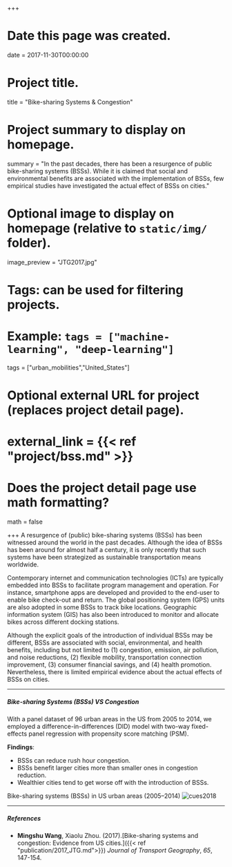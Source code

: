 +++
# Date this page was created.
date = 2017-11-30T00:00:00

# Project title.
title = "Bike-sharing Systems & Congestion"

# Project summary to display on homepage.
summary = "In the past decades, there has been a resurgence of public bike-sharing systems (BSSs). While it is claimed that social and environmental benefits are associated with the implementation of BSSs, few empirical studies have investigated the actual effect of BSSs on cities."

# Optional image to display on homepage (relative to `static/img/` folder).
image_preview = "JTG2017.jpg"

# Tags: can be used for filtering projects.
# Example: `tags = ["machine-learning", "deep-learning"]`

tags = ["urban_mobilities","United_States"]

# Optional external URL for project (replaces project detail page).
# external_link = {{< ref "project/bss.md" >}}

# Does the project detail page use math formatting?
math = false

+++
A resurgence of (public) bike-sharing systems (BSSs) has been witnessed around the world in the past decades. Although the idea of BSSs has been around for almost half a century, it is only recently that such systems have been strategized as sustainable transportation means worldwide.

Contemporary internet and communication technologies (ICTs) are typically embedded into BSSs to facilitate program management and operation. For instance, smartphone apps are developed and provided to the end-user to enable bike check-out and return. The global positioning system (GPS) units are also adopted in some BSSs to track bike locations. Geographic information system (GIS) has also been introduced to monitor and allocate bikes across different docking stations.

Although the explicit goals of the introduction of individual BSSs may be different, BSSs are associated with social, environmental, and health benefits, including but not limited to (1) congestion, emission, air pollution, and noise reductions, (2) flexible mobility, transportation connection improvement, (3) consumer financial savings, and (4) health promotion. Nevertheless, there is limited empirical evidence about the actual effects of BSSs on cities.

***

##### Bike-sharing Systems (BSSs) VS Congestion

With a panel dataset of 96 urban areas in the US from 2005 to 2014, we employed a difference-in-differences (DID) model with two-way fixed-effects panel regression with propensity score matching (PSM).

**Findings**:

- BSSs can reduce rush hour congestion.
- BSSs benefit larger cities more than smaller ones in congestion reduction.
- Wealthier cities tend to get worse off with the introduction of BSSs.


Bike-sharing systems (BSSs) in US urban areas (2005–2014)
![cues2018](/img/JTG2017.jpg)

***

##### References
- **Mingshu Wang**, Xiaolu Zhou. (2017).[Bike-sharing systems and congestion: Evidence from US cities.]({{< ref "publication/2017_JTG.md">}}) *Journal of Transport Geography*, *65*, 147-154.